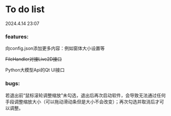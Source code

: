 # To do list

2024.4.14 23:07

### features:

向config.json添加更多内容：例如窗体大小设置等

~~FileHandler对接Live2D接口~~

Python大模型Api的Qt UI接口

### bugs:

若退出前“鼠标滚轮调整缩放”未勾选，退出后再次启动软件，会导致无法通过任何手段调整缩放大小（可以拖动滑动条但是大小不会改变）；再次勾选并取消后才可以调整。
